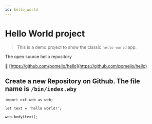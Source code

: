 ```yaml
---
id: hello_world
---
```

# Hello World project
> This is a demo project to show the classic `hello world` app.

The open source hello repository

📄 [https://github.com/pomelio/hello](https://github.com/pomelio/hello) 

## Create a new Repository on Github. The file name is `/bin/index.wby`

```
import ext.web as web;

let text = 'hello world!';

web.body(text);

```

